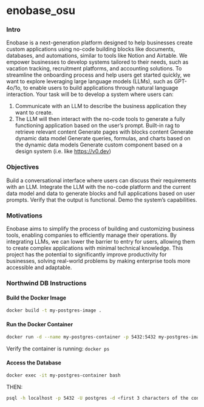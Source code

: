 # enobase_osu
### Intro

Enobase is a next-generation platform designed to help businesses create custom applications using no-code building blocks like documents, databases, and automations, similar to tools like Notion and Airtable. We empower businesses to develop systems tailored to their needs, such as vacation tracking, recruitment platforms, and accounting solutions.
To streamline the onboarding process and help users get started quickly, we want to explore leveraging large language models (LLMs), such as GPT-4o/1o, to enable users to build applications through natural language interaction. Your task will be to develop a system where users can:

1. Communicate with an LLM to describe the business application they want to create.
2. The LLM will then interact with the no-code tools to generate a fully functioning application based on the user’s prompt.
   Built-in rag to retrieve relevant content 
   Generate pages with blocks content
   Generate dynamic data model
   Generate queries, formulas, and charts based on the dynamic data models
   Generate custom component based on a design system (i.e. like https://v0.dev)
   

### Objectives
Build a conversational interface where users can discuss their requirements with an LLM.
Integrate the LLM with the no-code platform and the current data model and data to generate blocks and full applications based on user prompts.
Verify that the output is functional.
Demo the system’s capabilities.

### Motivations
Enobase aims to simplify the process of building and customizing business tools, enabling companies to efficiently manage their operations. By integrating LLMs, we can lower the barrier to entry for users, allowing them to create complex applications with minimal technical knowledge. This project has the potential to significantly improve productivity for businesses, solving real-world problems by making enterprise tools more accessible and adaptable.

### Northwind DB Instructions
#### Build the Docker Image 
```bash
docker build -t my-postgres-image .
```

#### Run the Docker Container
```bash
docker run -d --name my-postgres-container -p 5432:5432 my-postgres-image
```
Verify the container is running: `docker ps`

#### Access the Database
```bash
docker exec -it my-postgres-container bash
```
THEN:
```bash
psql -h localhost -p 5432 -U postgres -d <first 3 characters of the container id>
```
